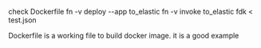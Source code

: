

check Dockerfile
fn -v deploy --app to_elastic
fn -v invoke to_elastic fdk < test.json

Dockerfile is a working file to build docker image. it is a good example 

